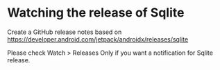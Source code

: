 # Watching the release of Sqlite

Create a GitHub release notes based on https://developer.android.com/jetpack/androidx/releases/sqlite

Please check Watch > Releases Only if you want a notification for Sqlite release.
